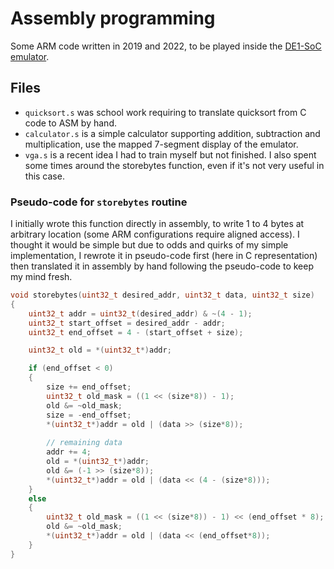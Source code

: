 # Assembly programming
Some ARM code written in 2019 and 2022, to be played inside the [DE1-SoC emulator](https://cpulator.01xz.net/?sys=arm-de1soc).

## Files
* `quicksort.s` was school work requiring to translate quicksort from C code to ASM by hand.
* `calculator.s` is a simple calculator supporting addition, subtraction and multiplication, use the mapped 7-segment display of the emulator.
* `vga.s` is a recent idea I had to train myself but not finished. I also spent some times around the storebytes function, even if it's not very useful in this case.

### Pseudo-code for `storebytes` routine
I initially wrote this function directly in assembly, to write 1 to 4 bytes at arbitrary location (some ARM configurations require aligned access). I thought it would be simple but due to odds and quirks of my simple implementation, I rewrote it in pseudo-code first (here in C representation) then translated it in assembly by hand following the pseudo-code to keep my mind fresh.

```C
void storebytes(uint32_t desired_addr, uint32_t data, uint32_t size)
{
    uint32_t addr = uint32_t(desired_addr) & ~(4 - 1);                  // Align the address to a multiple of 4 (a word)
    uint32_t start_offset = desired_addr - addr;                        // Start Offset is the index of the desired address in the aligned pointer
    uint32_t end_offset = 4 - (start_offset + size);

    uint32_t old = *(uint32_t*)addr;                                    // obtain the old value we will patch

    if (end_offset < 0)
    {
        size += end_offset;										        // cut size to fit the word only
        uint32_t old_mask = ((1 << (size*8)) - 1);				        // bits where new data takes place are set to 1
        old &= ~old_mask;                                               // clear those bits (using reverse mask) to avoid corrupting data by future OR operation
        size = -end_offset;                                             // set size to size of remaining data
        *(uint32_t*)addr = old | (data >> (size*8));                    // shift right by size of remaining data to only keep data fitting in the first word
        
        // remaining data
        addr += 4;                                                      // switch to next word
        old = *(uint32_t*)addr;
        old &= (-1 >> (size*8));                                        // clear all bits of [size] bytes in old (-1 is 0xffffffff, then we shift right to get zeros on the left part that will receive new value)
        *(uint32_t*)addr = old | (data << (4 - (size*8)));              // shift left data from 4-size to keep only the remaining data
    }
    else
    {
        uint32_t old_mask = ((1 << (size*8)) - 1) << (end_offset * 8);  // bits where new data takes place are set to 1
        old &= ~old_mask;                                               // clear those bits (using reverse mask) to avoid corrupting data by future OR operation
        *(uint32_t*)addr = old | (data << (end_offset*8));
    }
}
```
